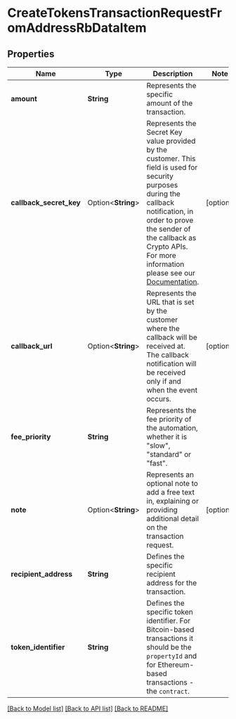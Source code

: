 # CreateTokensTransactionRequestFromAddressRbDataItem

## Properties

Name | Type | Description | Notes
------------ | ------------- | ------------- | -------------
**amount** | **String** | Represents the specific amount of the transaction. | 
**callback_secret_key** | Option<**String**> | Represents the Secret Key value provided by the customer. This field is used for security purposes during the callback notification, in order to prove the sender of the callback as Crypto APIs. For more information please see our [Documentation](https://developers.cryptoapis.io/technical-documentation/general-information/callbacks#callback-security). | [optional]
**callback_url** | Option<**String**> | Represents the URL that is set by the customer where the callback will be received at. The callback notification will be received only if and when the event occurs. | [optional]
**fee_priority** | **String** | Represents the fee priority of the automation, whether it is \"slow\", \"standard\" or \"fast\". | 
**note** | Option<**String**> | Represents an optional note to add a free text in, explaining or providing additional detail on the transaction request. | [optional]
**recipient_address** | **String** | Defines the specific recipient address for the transaction. | 
**token_identifier** | **String** | Defines the specific token identifier. For Bitcoin-based transactions it should be the `propertyId` and for Ethereum-based transactions - the `contract`. | 

[[Back to Model list]](../README.md#documentation-for-models) [[Back to API list]](../README.md#documentation-for-api-endpoints) [[Back to README]](../README.md)


